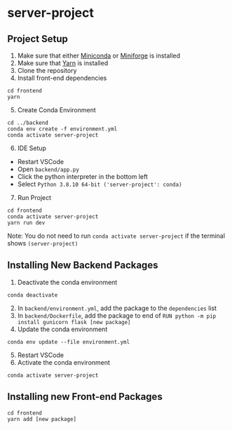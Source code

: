 # server-project

## Project Setup

1. Make sure that either [Miniconda](https://docs.conda.io/en/latest/miniconda.html) or [Miniforge](https://github.com/conda-forge/miniforge) is installed
2. Make sure that [Yarn](https://yarnpkg.com/getting-started/install) is installed
3. Clone the repository 
4. Install front-end dependencies
```
cd frontend
yarn
```
5. Create Conda Environment
```
cd ../backend
conda env create -f environment.yml
conda activate server-project
```
6. IDE Setup
  * Restart VSCode
  * Open `backend/app.py`
  * Click the python interpreter in the bottom left
  * Select `Python 3.8.10 64-bit ('server-project': conda)`
7. Run Project
```
cd frontend
conda activate server-project
yarn run dev
```
Note: You do not need to run `conda activate server-project` if the terminal shows `(server-project)`

## Installing New Backend Packages 

1. Deactivate the conda environment
```
conda deactivate
```
2. In `backend/environment.yml`, add the package to the `dependencies` list
3. In `backend/Dockerfile`, add the package to end of `RUN python -m pip install gunicorn flask [new package]`
4. Update the conda environment 
```
conda env update --file environment.yml
```
5. Restart VSCode
6. Activate the conda environment
```
conda activate server-project
```
## Installing new Front-end Packages
```
cd frontend
yarn add [new package]
```
